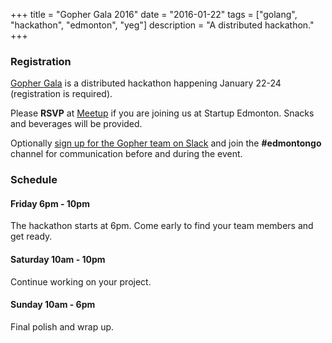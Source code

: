 +++
title = "Gopher Gala 2016"
date = "2016-01-22"
tags = ["golang", "hackathon", "edmonton", "yeg"]
description = "A distributed hackathon."
+++

### Registration

[Gopher Gala](http://gophergala.com/)  is a distributed hackathon happening January 22-24 (registration is required).

Please **RSVP** at [Meetup](https://www.meetup.com/startupedmonton/events/227274239/) if you are joining us at Startup Edmonton. Snacks and beverages will be provided.

Optionally [sign up for the Gopher team on Slack](https://bit.ly/go-slack-signup) and join the **#edmontongo** channel for communication before and during the event.

### Schedule

#### Friday 6pm - 10pm

The hackathon starts at 6pm. Come early to find your team members and get ready.

#### Saturday 10am - 10pm

Continue working on your project.

#### Sunday 10am - 6pm

Final polish and wrap up.
